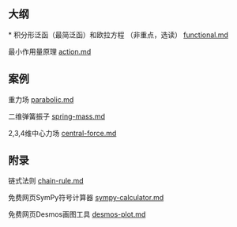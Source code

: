 ## 大纲

\* 积分形泛函（最简泛函）和欧拉方程 （非重点，选读） [functional.md](functional.md)

最小作用量原理 [action.md](action.md)

## 案例

重力场 [parabolic.md](parabolic.md)

二维弹簧振子 [spring-mass.md](spring-mass.md)

2,3,4维中心力场 [central-force.md](central-force.md)

## 附录

链式法则 [chain-rule.md](chain-rule.md)

免费网页SymPy符号计算器 [sympy-calculator.md](sympy-calculator.md)

免费网页Desmos画图工具 [desmos-plot.md](desmos-plot.md)

